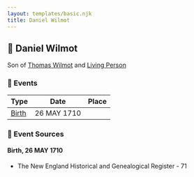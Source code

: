 ```yaml
---
layout: templates/basic.njk
title: Daniel Wilmot
---
```

## 🔵 Daniel Wilmot

Son of [Thomas Wilmot](/people/3/36930663) and [Living Person](/people/1/19292651)

### 📆 Events

Type | Date | Place
------ | ------ | ------
[Birth](#event-2437fa76-3eda-4965-abb3-d11d14ce2163) | 26 MAY 1710 |

### 📰 Event Sources

#### <a id="event-2437fa76-3eda-4965-abb3-d11d14ce2163"></a> Birth, 26 MAY 1710
* The New England Historical and Genealogical Register  - 71